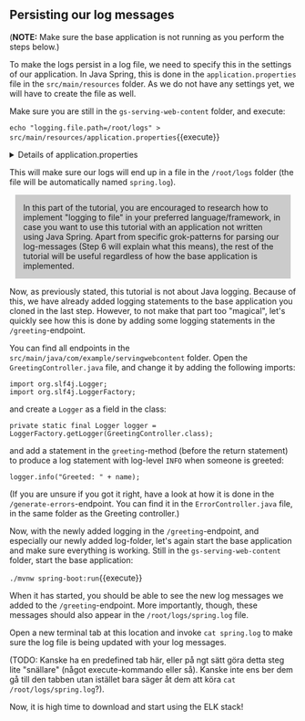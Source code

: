 <p></p>

## Persisting our log messages

(**NOTE:** Make sure the base application is not running as you perform the steps below.)

To make the logs persist in a log file, we need to specify this in the settings of our application. In Java Spring, this is done in the `application.properties` file in the `src/main/resources` folder. As we do not have any settings yet, we will have to create the file as well.

Make sure you are still in the `gs-serving-web-content` folder, and execute:

`echo "logging.file.path=/root/logs" > src/main/resources/application.properties`{{execute}}

<details>
<summary>Details of application.properties</summary>

<div style="display: block;
  margin-left: 10px;
  margin-right: 10px;
  background-color: aliceblue;
  padding: 1em;">
The <code>application.properties</code> file can be used to specify various application properties (hence the name) for Java Spring applications. Many properties can also be specified directly as command line options when starting the application. Since we always want logs to persist in this tutorial, we are using the properties-file instead of command line options. </br>
(For a list of common properties, <a href="https://docs.spring.io/spring-boot/docs/current/reference/html/appendix-application-properties.html">this</a> is a useful reference.</br>

</div>

</details>

This will make sure our logs will end up in a file in the `/root/logs` folder (the file will be automatically named `spring.log`).

<div style="display: block;
  margin-left: 10px;
  margin-right: 10px;
  background-color: #cbcbcb;
  padding: 1em;">
In this part of the tutorial, you are encouraged to research how to implement "logging to file" in your preferred language/framework, in case you want to use this tutorial with an application not written using Java Spring. Apart from specific grok-patterns for parsing our log-messages (Step 6 will explain what this means), the rest of the tutorial will be useful regardless of how the base application is implemented.
</div>

Now, as previously stated, this tutorial is not about Java logging. Because of this, we have already added logging statements to the base application you cloned in the last step. However, to not make that part too "magical", let's quickly see how this is done by adding some logging statements in the `/greeting`-endpoint.

You can find all endpoints in the `src/main/java/com/example/servingwebcontent` folder. Open the `GreetingController.java` file, and change it by adding the following imports:

```
import org.slf4j.Logger;
import org.slf4j.LoggerFactory;
```

and create a `Logger` as a field in the class:

```
private static final Logger logger = LoggerFactory.getLogger(GreetingController.class);
```

and add a statement in the `greeting`-method (before the return statement) to produce a log statement with log-level `INFO` when someone is greeted:

```
logger.info("Greeted: " + name);
```

(If you are unsure if you got it right, have a look at how it is done in the `/generate-errors`-endpoint. You can find it in the `ErrorController.java` file, in the same folder as the Greeting controller.)

Now, with the newly added logging in the `/greeting`-endpoint, and especially our newly added log-folder, let's again start the base application and make sure everything is working. Still in the `gs-serving-web-content` folder, start the base application:

`./mvnw spring-boot:run`{{execute}}

When it has started, you should be able to see the new log messages we added to the `/greeting`-endpoint. More importantly, though, these messages should also appear in the `/root/logs/spring.log` file.

Open a new terminal tab at this location and invoke `cat spring.log` to make sure the log file is being updated with your log messages.

(TODO: Kanske ha en predefined tab här, eller på ngt sätt göra detta steg lite "snällare" (något execute-kommando eller så). Kanske inte ens ber dem gå till den tabben utan istället bara säger åt dem att köra `cat /root/logs/spring.log`?).

Now, it is high time to download and start using the ELK stack!
